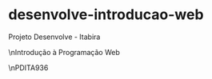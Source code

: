 # desenvolve-introducao-web

Projeto Desenvolve - Itabira

\nIntrodução à Programação Web

\nPDITA936
